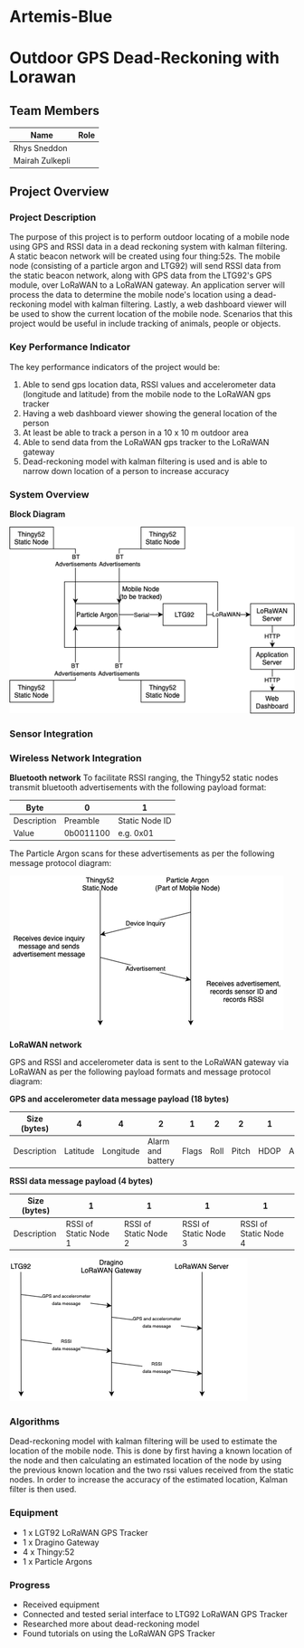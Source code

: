 # Artemis-Blue

# Outdoor GPS Dead-Reckoning with Lorawan

## Team Members

| Name | Role |
| ----------- | ----------- |
| Rhys Sneddon |  |
| Mairah Zulkepli |  |

## Project Overview
### Project Description
The purpose of this project is to perform outdoor locating of a mobile node using GPS and RSSI data in a dead reckoning system with kalman filtering. A static beacon network will be created using four thing:52s. The mobile node (consisting of a particle argon and LTG92) will send RSSI data from the static beacon network, along with GPS data from the LTG92's GPS module, over LoRaWAN to a LoRaWAN gateway. An application server will process the data to determine the mobile node's location using a dead-reckoning model with kalman filtering. Lastly, a web dashboard viewer will be used to show the current location of the mobile node. Scenarios that this project would be useful in include tracking of animals, people or objects.

### Key Performance Indicator
The key performance indicators of the project would be:
1. Able to send gps location data, RSSI values and accelerometer data (longitude and latitude) from the mobile node to the LoRaWAN gps tracker
2. Having a web dashboard viewer showing the general location of the person
3. At least be able to track a person in a 10 x 10 m outdoor area
4. Able to send data from the LoRaWAN gps tracker to the LoRaWAN gateway
5. Dead-reckoning model with kalman filtering is used and is able to narrow down location of a person to increase accuracy

### System Overview
**Block Diagram**


![Block Diagram](systemdiagram.png)

### Sensor Integration



### Wireless Network Integration
**Bluetooth network**
To facilitate RSSI ranging, the Thingy52 static nodes transmit bluetooth advertisements with the following payload format:

| Byte | 0 | 1 |
| ----------- | ----------- | ----------- |
| Description | Preamble | Static Node ID |
| Value | 0b0011100 | e.g. 0x01 |

The Particle Argon scans for these advertisements as per the following message protocol diagram:

![Bluetooth Diagram](btdiagram.png)

**LoRaWAN network**

GPS and RSSI and accelerometer data is sent to the LoRaWAN gateway via LoRaWAN as per the following payload formats and message protocol diagram:

**GPS and accelerometer data message payload (18 bytes)**

| Size (bytes) | 4 | 4 | 2 | 1 | 2 | 2 | 1 | 2 | 
| ----------- | ----------- | ----------- | ----------- | ----------- | ----------- | ----------- | ----------- | ----------- |
| Description | Latitude | Longitude | Alarm and battery | Flags | Roll | Pitch | HDOP | Altitude |

**RSSI data message payload (4 bytes)**

| Size (bytes) | 1 | 1 | 1 | 1 |
| ----------- | ----------- | ----------- | ----------- | ----------- |
| Description | RSSI of Static Node 1 | RSSI of Static Node 2 | RSSI of Static Node 3 | RSSI of Static Node 4 | 


![LWDiagram](lwdiagram.png)

### Algorithms
Dead-reckoning model with kalman filtering will be used to estimate the location of the mobile node. This is done by first having a known location of the node and then calculating an estimated location of the node by using the previous known location and the two rssi values received from the static nodes. In order to increase the accuracy of the estimated location, Kalman filter is then used.

### Equipment
- 1 x LGT92 LoRaWAN GPS Tracker
- 1 x Dragino Gateway
- 4 x Thingy:52
- 1 x Particle Argons

### Progress
- Received equipment
- Connected and tested serial interface to LTG92 LoRaWAN GPS Tracker 
- Researched more about dead-reckoning model
- Found tutorials on using the LoRaWAN GPS Tracker

